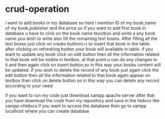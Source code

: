 # crud-operation
i want to add books in my database so here i mention ID of my book,name of my book,publisher and the price so if you want to add first book in database u have to click on the book name tesxtbox and write a any book name you wish to write also fill the remaining text boxes. After filling all the text boxes just click on create buttion(+) to insert that book in the table. after clicking on refreshing button your book will available in table. if you want to update any book click on edit button then all the information related to that book will be visible in textbox, at that point u can do any changes to it and then again click on insert button,so in this way your books content will be updated. if you wish to delete the record of any book just again click the edit button then all the information related to that book again appear on textbox then click on delete button so in this way you can delete any record according to your need.

if you want to run my code just download xampp apache server
after that you have download the code from my repository and save in the htdocs like xampp->htdocs
if you want to access the database then go to xampp localhost where you can create database
